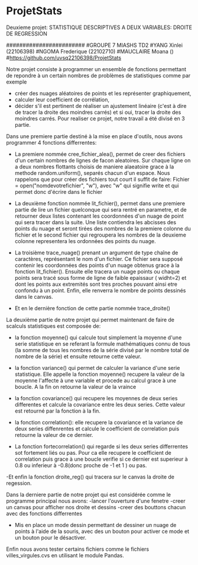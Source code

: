 # ProjetStats
Deuxieme projet: STATISTIQUE DESCRIPTIVES A DEUX VARIABLES: DROITE DE REGRESSION

########################
#GROUPE 7 MIASHS TD2
#YANG Xinlei  (22106398)
#NGOMA Frederique   (22102710)
#MAUCLAIRE Moana    ()  
#https://github.com/uvsq22106398/ProjetStats



Notre projet consiste à programmer un ensemble de fonctions permettant de repondre à un certain nombres de problèmes de statistiques comme par exemple
- créer des nuages aléatoires de points et les représenter graphiquement,
- calculer leur coefficient de corrélation, 
- décider s'il est pertinent de réaliser un ajustement linéaire (c'est à dire de tracer la droite des moindres
carrés) et si oui, tracer la droite des moindres carrés.
Pour realiser ce projet, notre travail a été divisé en 3 partie.


Dans une premiere partie destiné à la mise en place d'outils, nous avons programmer 4 fonctions differrentes:
- La premiere nommée cree_fichier_alea(), permet de creer des fichiers d'un certain nombres de lignes de facon aleatoires. Sur chaque ligne on a deux nombres flottants choisis de maniere alaeatoire grace à la methode random.uniform(), separés chacun d'un espace. Nous rappelons que pour créer des fichiers tout court il suffit de faire: 
Fichier = open("nomdevotrefichier", "w"), avec "w" qui signifie write et qui permet donc d'écrire dans le fichier

- La deuxième fonction nommée lit_fichier(), permet dans une premiere partie de lire un fichier quelconque qui sera rentré en parametre, et de retourner deux listes contenant les coordonnées d'un nuage de point qui sera tracer dans la suite. Une liste contiendra les abcisses des points du nuage et seront tirées des nombres de la premiere colonne du fichier et le second fichier qui regroupera les nombres de la deuxieme colonne representera les ordonnées des points du nuage.

- La troisième trace_nuage() prenant un argument de type chaîne de caractères, représentant le nom d'un fichier. Ce fichier sera supposé contenir les coordonnées des points d'un nuage obtenus grace à la fonction lit_fichier(). Ensuite elle tracera un nuage points ou chaque points sera tracé sous forme de ligne de faible epaissaur ( widht=2) et dont les points aux extremités sont tres proches pouvant ainsi etre confondu à un point.
Enfin, elle renverra le nombre de points
dessinés dans le canvas.

- Et en le dernière fonction de cette partie nommée trace_droite() 



La deuxième partie de notre projet qui permet maintenant de faire de scalculs statistiques est composée de:
- la fonction moyenne() qui calcule tout simplement la moyenne d'une serie statistique en se referant la formule mathématiques connu de tous (la somme de tous les nombres de la série divisé par le nombre total de nombre de la série) et ensuite retourne cette valeur.

- la fonction variance() qui permet de calculer la variance d'une serie statistique. Elle appelle la fonction moyenne() recupere la valeur de la moyenne l'affecte à une variable et procede au calcul grace à une boucle. A la fin on retourne la valeur de la vraince

- la fonction covariance() qui recupere les moyennes de deux series differentes et calcule la covariance entre les deux series. Cette valeur est retourné par la fonction à la fin.

- la fonction correlation(): elle recupere la covariance et la variance de deux series diffenrentes et calcule le coefficient de correlation puis retourne la valeur de ce dernier.

- La fonction fortecorrelation() qui regarde si les deux series differrentes sot fortement liés ou pas. Pour ca elle recupere le coefficient de correlation  puis grace à une boucle verifie si ce dernier est superieur à 0.8 ou inferieur à -0.8(donc proche de -1 et   1 ) ou pas.

 -Et enfin la fonction droite_reg() qui tracera sur le canvas la droite de regession.



 Dans la derniere partie de notre projet qui est considérée comme le programme principal nous avons:
 -lancer l'ouverture d'une fenetre 
 -creer un canvas pour afficher nos droite et dessins
 -creer des bouttons chacun avec des fonctions differrentes
 - Mis en place un mode dessin permettant de dessiner un nuage de points à l'aide de la souris,
   avec des un bouton pour activer ce mode et un bouton pour le désactiver. 

 Enfin nous avons tester certains fichiers comme le fichiers villes_virgules.cvs en utilisant le module Pandas.



